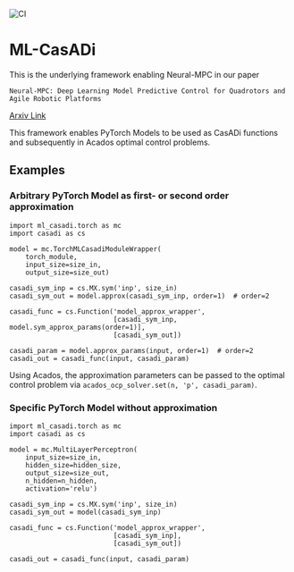 ![CI](https://github.com/Tim-Salzmann/deep_casadi/actions/workflows/python-test.yml/badge.svg)

# ML-CasADi
This is the underlying framework enabling Neural-MPC in our paper

`Neural-MPC: Deep Learning Model Predictive Control for Quadrotors and Agile Robotic Platforms`

[Arxiv Link](https://arxiv.org/pdf/2203.07747)

This framework enables PyTorch Models to be used as CasADi functions and subsequently in Acados optimal control problems.

## Examples
### Arbitrary PyTorch Model as first- or second order approximation
```
import ml_casadi.torch as mc
import casadi as cs

model = mc.TorchMLCasadiModuleWrapper(
    torch_module,
    input_size=size_in,
    output_size=size_out)
    
casadi_sym_inp = cs.MX.sym('inp', size_in)
casadi_sym_out = model.approx(casadi_sym_inp, order=1)  # order=2

casadi_func = cs.Function('model_approx_wrapper',
                          [casadi_sym_inp, model.sym_approx_params(order=1)],
                          [casadi_sym_out])

casadi_param = model.approx_params(input, order=1)  # order=2
casadi_out = casadi_func(input, casadi_param)
```

Using Acados, the approximation parameters can be passed to the optimal control problem via `acados_ocp_solver.set(n, 'p', casadi_param)`.

### Specific PyTorch Model without approximation
```
import ml_casadi.torch as mc
import casadi as cs

model = mc.MultiLayerPerceptron(
    input_size=size_in,
    hidden_size=hidden_size,
    output_size=size_out,
    n_hidden=n_hidden,
    activation='relu')
    
casadi_sym_inp = cs.MX.sym('inp', size_in)
casadi_sym_out = model(casadi_sym_inp)

casadi_func = cs.Function('model_approx_wrapper',
                          [casadi_sym_inp],
                          [casadi_sym_out])

casadi_out = casadi_func(input, casadi_param)
```